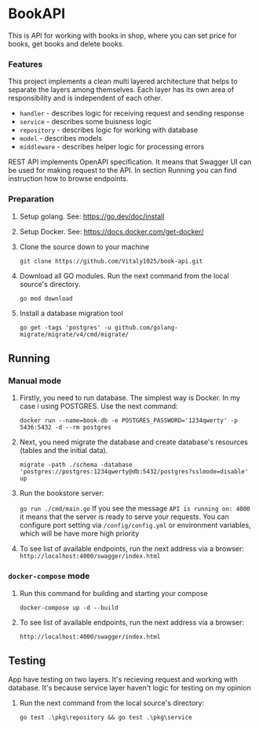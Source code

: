 # BookAPI
This is API for working with books in shop, where you can set price for books, get books and delete books.
### Features
This project implements a clean multi layered architecture that helps to separate the layers among themselves. Each layer has its own area of responsibility and is independent of each other.
   - ```handler```  - describes logic for receiving request and sending response
   - ```service```  - describes some buisness logic
   - ```repository```  - describes logic for working with database 
   - ```model```  - describes models
   - ```middleware```  - describes helper logic for processing errors

REST API implements OpenAPI specification. It means that Swagger UI can be used for making request to the API. In section Running you can find instruction how to browse endpoints.
### Preparation

1. Setup golang. See: https://go.dev/doc/install
2. Setup Docker. See: https://docs.docker.com/get-docker/
3. Clone the source down to your machine 

    ```git clone https://github.com/Vitaly1025/book-api.git```
4. Download all GO modules. Run the next command from the local source's directory.

   ```go mod download```
5. Install a database migration tool

   ```go get -tags 'postgres' -u github.com/golang-migrate/migrate/v4/cmd/migrate/```
## Running
### Manual mode
1. Firstly, you need to run database. The simplest way is Docker. In my case i using POSTGRES.  Use the next command:

    ```docker run --name=book-db -e POSTGRES_PASSWORD='1234qwerty' -p 5436:5432 -d --rm postgres```
2. Next, you need migrate the database and create database's resources (tables and the initial data). 

   ```migrate -path ./schema -database 'postgres://postgres:1234qwerty@db:5432/postgres?sslmode=disable' up```
3. Run the bookstore server:

   ```go run ./cmd/main.go```
   If you see the message ```API is running on: 4000``` it means that the server is ready to serve your requests. You can configure port setting via ``/config/config.yml`` or environment variables, which will be have more high priority
4. To see list of available endpoints, run the next address via a browser: 
   ```http://localhost:4000/swagger/index.html```
  
### ```docker-compose``` mode
1. Run this command for building and starting your compose

    ``docker-compose up -d --build``
2. To see list of available endpoints, run the next address via a browser: 

   ```http://localhost:4000/swagger/index.html```
## Testing
App have testing on two layers. It's recieving request and working with database. It's because service layer haven't logic for testing on my opinion
1. Run the next command from the local source's directory:

   ```go test .\pkg\repository && go test .\pkg\service```
